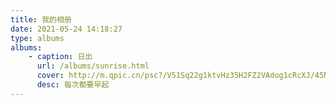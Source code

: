 ```yaml
---
title: 我的相册
date: 2021-05-24 14:18:27
type: albums
albums: 
    - caption: 日出
      url: /albums/sunrise.html
      cover: http://m.qpic.cn/psc?/V51Sq22g1ktvHz35H2FZ2VAdog1cRcXJ/45NBuzDIW489QBoVep5mceX.6EPPKXKxcE0TbmkeYeK4HJ8hlsXrTE5TXQeIxYQxxvR0DdaR3qXB6X4*.3UxN3PbMto.wDJCO0JbbkWjzcQ!/b&bo=gAc4BAAAAAABF4s!&rf=viewer_4
      desc: 每次都要早起
---
```


